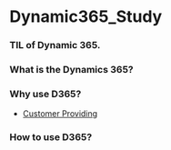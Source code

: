 # Dynamic365_Study

### TIL of Dynamic 365. 


### What is the Dynamics 365?

### Why use D365?
- [Customer Providing](https://github.com/LeeKangJin/Dynamic365_Study/blob/master/Dynamic_365_Lecture/Lecture4.md)
  
### How to use D365?
